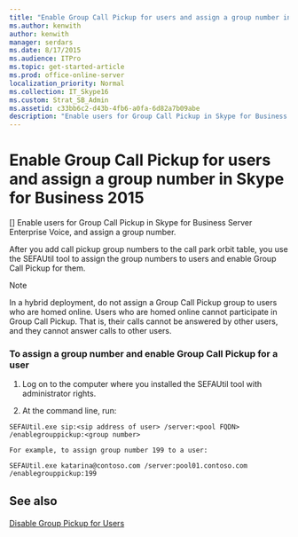 ```yaml
---
title: "Enable Group Call Pickup for users and assign a group number in Skype for Business 2015"
ms.author: kenwith
author: kenwith
manager: serdars
ms.date: 8/17/2015
ms.audience: ITPro
ms.topic: get-started-article
ms.prod: office-online-server
localization_priority: Normal
ms.collection: IT_Skype16
ms.custom: Strat_SB_Admin
ms.assetid: c33bb6c2-d43b-4fb6-a0fa-6d82a7b09abe
description: "Enable users for Group Call Pickup in Skype for Business Server Enterprise Voice, and assign a group number."
---
```


# Enable Group Call Pickup for users and assign a group number in Skype for Business 2015
[]
Enable users for Group Call Pickup in Skype for Business Server Enterprise Voice, and assign a group number.
  
After you add call pickup group numbers to the call park orbit table, you use the SEFAUtil tool to assign the group numbers to users and enable Group Call Pickup for them.
  
> [!NOTE]
> In a hybrid deployment, do not assign a Group Call Pickup group to users who are homed online. Users who are homed online cannot participate in Group Call Pickup. That is, their calls cannot be answered by other users, and they cannot answer calls to other users. 
  
### To assign a group number and enable Group Call Pickup for a user

1. Log on to the computer where you installed the SEFAUtil tool with administrator rights.
    
2. At the command line, run:
    
  ```
  SEFAUtil.exe sip:<sip address of user> /server:<pool FQDN> /enablegrouppickup:<group number>
  ```

    For example, to assign group number 199 to a user:
    
  ```
  SEFAUtil.exe katarina@contoso.com /server:pool01.contoso.com /enablegrouppickup:199 
  ```

## See also

#### 

[Disable Group Pickup for Users](http://technet.microsoft.com/library/91b06f9e-2840-45a2-bbb3-6a29179b9a9f.aspx)

